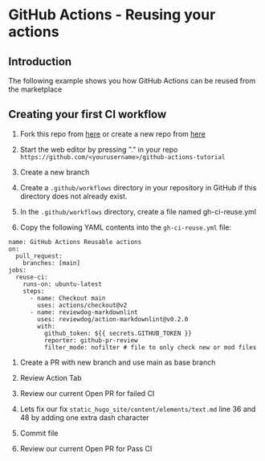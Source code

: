 # GitHub Actions - Reusing your actions

## Introduction

The following example shows you how GitHub Actions can be reused from the marketplace

## Creating your first CI workflow

1. Fork this repo from  [here](https://github.com/wizelineacademy/github-actions-tutorial) or create a new repo from [here](https://github.com/new)

1. Start the web editor by pressing "." in your repo `https://github.com/<yourusername>/github-actions-tutorial`

1. Create a new branch

1. Create a `.github/workflows` directory in  your repository in GitHub if this directory does not already exist.

1. In the `.github/workflows` directory, create a file named gh-ci-reuse.yml

1. Copy the following YAML contents into the `gh-ci-reuse.yml` file:

```yaml{:copy}
name: GitHub Actions Reusable actions
on:
  pull_request:
    branches: [main]
jobs:
  reuse-ci:
    runs-on: ubuntu-latest
    steps:
      - name: Checkout main
        uses: actions/checkout@v2
      - name: reviewdog-markdownlint
        uses: reviewdog/action-markdownlint@v0.2.0
        with:
          github_token: ${{ secrets.GITHUB_TOKEN }}
          reporter: github-pr-review
          filter_mode: nofilter # file to only check new or mod files
```

1. Create a PR with new branch and use main as base branch

1. Review Action Tab

1. Review our current Open PR for failed CI

1. Lets fix our fix `static_hugo_site/content/elements/text.md` line 36 and 48 by adding one extra dash character

1. Commit file

1. Review our current Open PR for Pass CI
